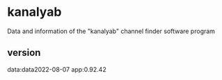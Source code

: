 # kanalyab
Data and information of the "kanalyab" channel finder software program

## version
data:data2022-08-07
app:0.92.42

